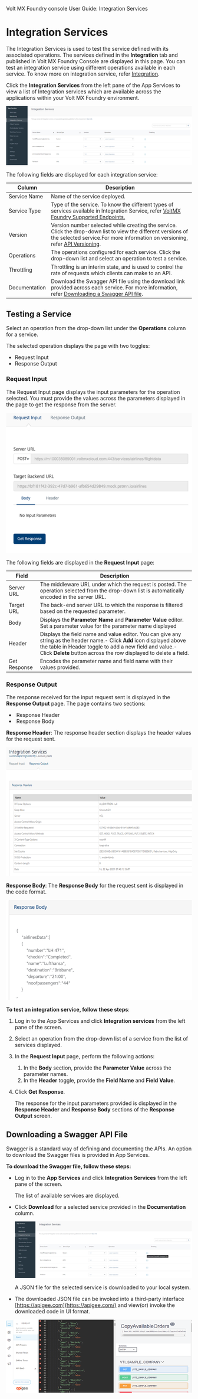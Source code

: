                             

Volt MX  Foundry console User Guide: Integration Services

Integration Services
====================

The Integration Services is used to test the service defined with its associated operations. The services defined in the **Integration** tab and published in Volt MX Foundry Console are displayed in this page. You can test an integration service using different operations available in each service. To know more on integration service, refer [Integration](../../../Foundry/voltmx_foundry_user_guide/Content/Services.md).

Click the **Integration Services** from the left pane of the App Services to view a list of Integration services which are available across the applications within your Volt MX Foundry environment.

![](Resources/Images/Integration/Integration_Services.png)

The following fields are displayed for each integration service:

  
| Column | Description |
| --- | --- |
| Service Name | Name of the service deployed. |
| Service Type | Type of the service. To know the different types of services available in Integration Service, refer [VoltMX Foundry Supported Endpoints.](../../../Foundry/voltmx_foundry_user_guide/Content/Services.md#supported-endpoint-adapters) |
| Version | Version number selected while creating the service. Click the drop-down list to view the different versions of the selected service.For more information on versioning, refer [API Versioning](../../../Foundry/voltmx_foundry_user_guide/Content/API_Versioning.md). |
| Operations | The operations configured for each service. Click the drop-down list and select an operation to test a service. |
| Throttling | Throttling is an interim state, and is used to control the rate of requests which clients can make to an API. |
| Documentation | Download the Swagger API file using the download link provided across each service. For more information, refer [Downloading a Swagger API file](#downloading-a-swagger-api-file). |

Testing a Service
-----------------

Select an operation from the drop-down list under the **Operations** column for a service.

The selected operation displays the page with two toggles:

*   Request Input
*   Response Output

### Request Input

The Request Input page displays the input parameters for the operation selected. You must provide the values across the parameters displayed in the page to get the response from the server.

![](Resources/Images/Integration/Req_Resp.png)

The following fields are displayed in the **Request Input** page:

  
| Field | Description |
| --- | --- |
| Server URL | The middleware URL under which the request is posted. The operation selected from the drop-down list is automatically encoded in the server URL. |
| Target URL | The back-end server URL to which the response is filtered based on the requested parameter. |
| Body | Displays the **Parameter Name** and **Parameter Value** editor. Set a parameter value for the parameter name displayed |
| Header | Displays the field name and value editor. You can give any string as the header name.- Click **Add** icon displayed above the table in Header toggle to add a new field and value.- Click **Delete** button across the row displayed to delete a field. |
| Get Response | Encodes the parameter name and field name with their values provided. |

### Response Output

The response received for the input request sent is displayed in the **Response Output** page. The page contains two sections:

*    Response Header
*    Response Body

**Response Header**: The response header section displays the header values for the request sent.

![](Resources/Images/Integration/Resp_Hdr_536x371.png)

**Response Body**: The **Response Body** for the request sent is displayed in the code format.

![](Resources/Images/Integration/Resp_Body_533x196.png)

**To test an integration service, follow these steps**:

1.  Log in to the App Services and click **Integration services** from the left pane of the screen.
2.  Select an operation from the drop-down list of a service from the list of services displayed.
3.  In the **Request Input** page, perform the following actions:
    1.  In the **Body** section, provide the **Parameter Value** across the parameter names.
    2.  In the **Header** toggle, provide the **Field Name** and **Field Value**.
4.  Click **Get Response**.
    
    The response for the input parameters provided is displayed in the **Response Header** and **Response Body** sections of the **Response Output** screen.
    

Downloading a Swagger API File
------------------------------

Swagger is a standard way of defining and documenting the APIs. An option to download the Swagger files is provided in App Services.

**To download the Swagger file, follow these steps:**

*   Log in to the **App Services** and click **Integration Services** from the left pane of the screen.
    
    The list of available services are displayed.
    
*   Click **Download** for a selected service provided in the **Documentation** column.
    
    ![](Resources/Images/Integration/Download_Swagger.png)
    
    A JSON file for the selected service is downloaded to your local system.
    
*   The downloaded JSON file can be invoked into a third-party interface [https://apigee.com](https://apigee.com/) and view(or) invoke the downloaded code in UI format.

![](Resources/Images/Integration/swagger.PNG)
